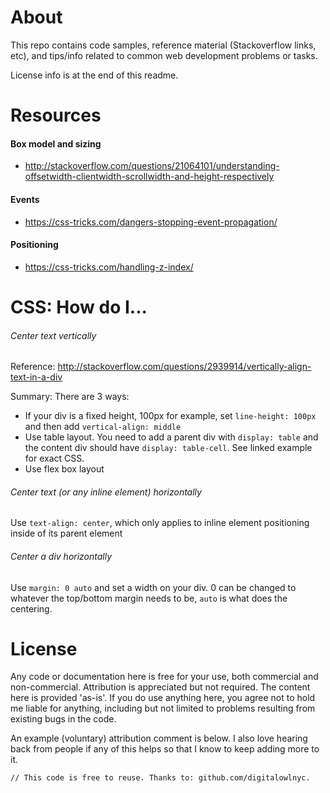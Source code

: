 # About

This repo contains code samples, reference material (Stackoverflow links, etc), and tips/info related to common web development problems or tasks.

License info is at the end of this readme.

# Resources

#### Box model and sizing
* http://stackoverflow.com/questions/21064101/understanding-offsetwidth-clientwidth-scrollwidth-and-height-respectively

#### Events
* https://css-tricks.com/dangers-stopping-event-propagation/

#### Positioning
* https://css-tricks.com/handling-z-index/

# CSS: How do I...

###### Center text vertically
Reference: http://stackoverflow.com/questions/2939914/vertically-align-text-in-a-div

Summary: There are 3 ways:
* If your div is a fixed height, 100px for example, set `line-height: 100px` and then add `vertical-align: middle`
* Use table layout. You need to add a parent div with `display: table` and the content div should have `display: table-cell`. See linked example for exact CSS.
* Use flex box layout

###### Center text (or any inline element) horizontally
Use `text-align: center`, which only applies to inline element positioning inside of its parent element

###### Center a div horizontally
Use `margin: 0 auto` and set a width on your div. 0 can be changed to whatever the top/bottom margin needs to be, `auto` is what does the centering.

# License

Any code or documentation here is free for your use, both commercial and non-commercial. Attribution is appreciated but not required. The content here is provided 'as-is'. If you do use anything here, you agree not to hold me liable for anything, including but not limited to problems resulting from existing bugs in the code.

An example (voluntary) attribution comment is below. I also love hearing back from people if any of this helps so that I know to keep adding more to it.

```
// This code is free to reuse. Thanks to: github.com/digitalowlnyc.
```
